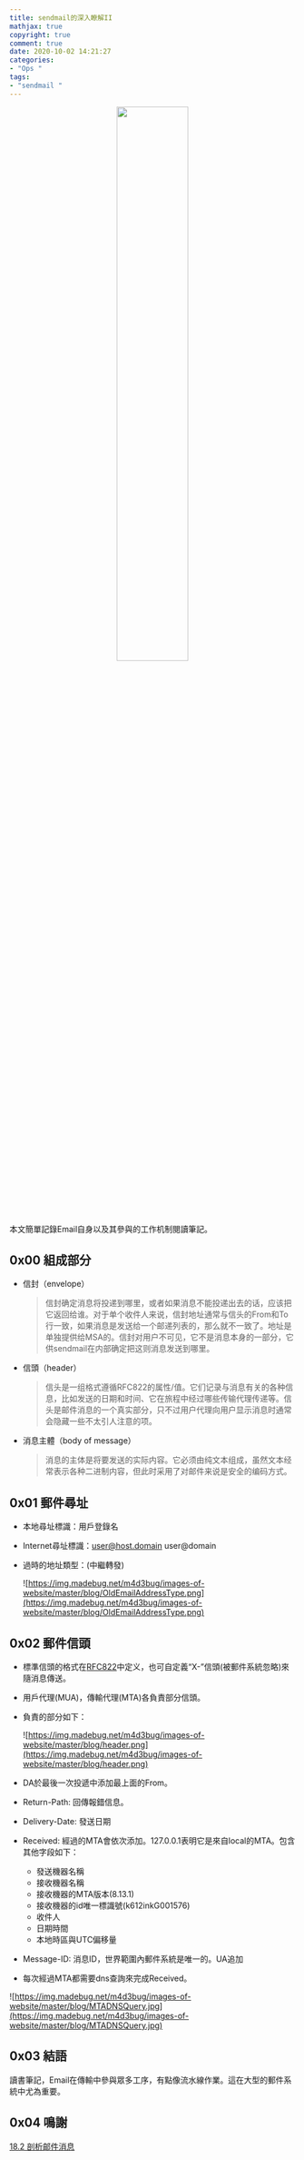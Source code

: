 ```yaml
---
title: sendmail的深入瞭解II
mathjax: true
copyright: true
comment: true
date: 2020-10-02 14:21:27
categories:
- "Ops "
tags:
- "sendmail "
---
```

<center><img src="https://img.madebug.net/m4d3bug/images-of-website/master/blog/%20LinuxAdministrationHandbook.jpg" width=50% /></center>

本文簡單記錄Email自身以及其參與的工作机制閱讀筆記。

<!-- more -->
## 0x00 組成部分

- 信封（envelope）

    > 信封确定消息将投递到哪里，或者如果消息不能投递出去的话，应该把它返回给谁。对于单个收件人来说，信封地址通常与信头的From和To行一致，如果消息是发送给一个邮递列表的，那么就不一致了。地址是单独提供给MSA的。信封对用户不可见，它不是消息本身的一部分，它供sendmail在内部确定把这则消息发送到哪里。

- 信頭（header）

    > 信头是一组格式遵循RFC822的属性/值。它们记录与消息有关的各种信息，比如发送的日期和时间、它在旅程中经过哪些传输代理传递等。信头是邮件消息的一个真实部分，只不过用户代理向用户显示消息时通常会隐藏一些不太引人注意的项。

- 消息主體（body of message）

    > 消息的主体是将要发送的实际内容。它必须由纯文本组成，虽然文本经常表示各种二进制内容，但此时采用了对邮件来说是安全的编码方式。

## 0x01 郵件尋址

- 本地尋址標識：用戶登錄名
- Internet尋址標識：user@host.domain user@domain
- 過時的地址類型：(中繼轉發)

    ![https://img.madebug.net/m4d3bug/images-of-website/master/blog/OldEmailAddressType.png](https://img.madebug.net/m4d3bug/images-of-website/master/blog/OldEmailAddressType.png)

## 0x02 郵件信頭

- 標準信頭的格式在[RFC822](https://tools.ietf.org/html/rfc822)中定义，也可自定義“X-”信頭(被郵件系統忽略)來隨消息傳送。
- 用戶代理(MUA)，傳輸代理(MTA)各負責部分信頭。
- 負責的部分如下：

    ![https://img.madebug.net/m4d3bug/images-of-website/master/blog/header.png](https://img.madebug.net/m4d3bug/images-of-website/master/blog/header.png)

- DA於最後一次投遞中添加最上面的From。
- Return-Path: 回傳報錯信息。
- Delivery-Date: 發送日期
- Received: 經過的MTA會依次添加。127.0.0.1表明它是來自local的MTA。包含其他字段如下：
    - 發送機器名稱
    - 接收機器名稱
    - 接收機器的MTA版本(8.13.1)
    - 接收機器的id唯一標識號(k612inkG001576)
    - 收件人
    - 日期時間
    - 本地時區與UTC偏移量
- Message-ID: 消息ID，世界範圍內郵件系統是唯一的。UA追加
- 每次經過MTA都需要dns查詢來完成Received。

![https://img.madebug.net/m4d3bug/images-of-website/master/blog/MTADNSQuery.jpg](https://img.madebug.net/m4d3bug/images-of-website/master/blog/MTADNSQuery.jpg)

## 0x03 結語

讀書筆記，Email在傳輸中參與眾多工序，有點像流水線作業。這在大型的郵件系統中尤為重要。

## 0x04 鳴謝

[18.2 剖析邮件消息](http://www.5dmail.net/html/2008-4-27/200842725951.htm)
